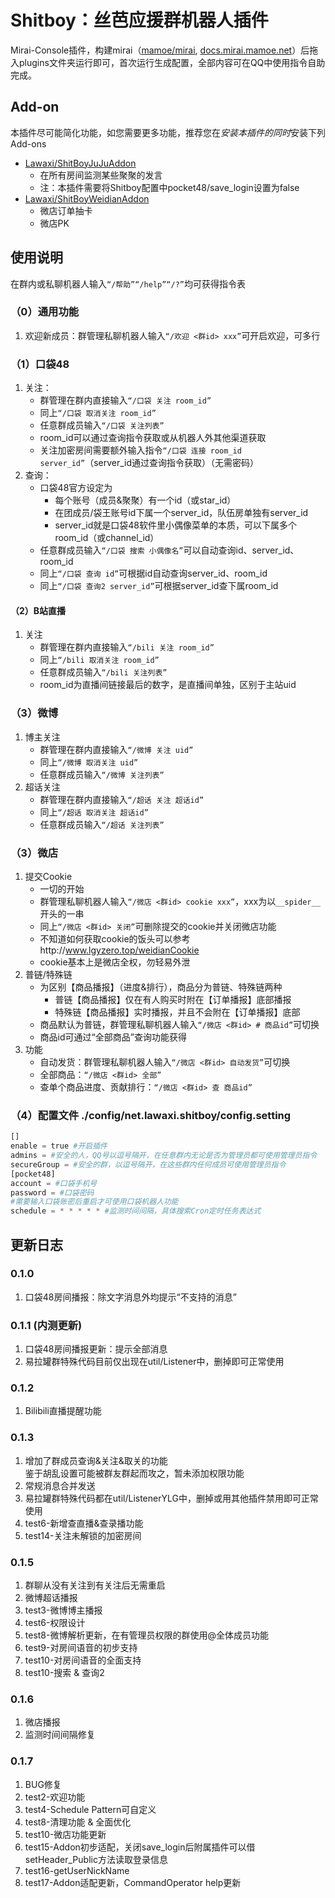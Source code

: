 # Shitboy：丝芭应援群机器人插件

Mirai-Console插件，构建mirai（[mamoe/mirai](https://github.com/mamoe/mirai), [docs.mirai.mamoe.net](https://docs.mirai.mamoe.net/)）后拖入plugins文件夹运行即可，首次运行生成配置，全部内容可在QQ中使用指令自助完成。

## Add-on

本插件尽可能简化功能，如您需要更多功能，推荐您在*安装本插件的同时*安装下列Add-ons

- [Lawaxi/ShitBoyJuJuAddon](https://github.com/Lawaxi/ShitBoyJuJuAddon)
  - 在所有房间监测某些聚聚的发言
  - 注：本插件需要将Shitboy配置中pocket48/save_login设置为false
- [Lawaxi/ShitBoyWeidianAddon](https://github.com/Lawaxi/ShitBoyWeidianAddon)
  - 微店订单抽卡
  - 微店PK

## 使用说明

在群内或私聊机器人输入`“/帮助”“/help”“/?”`均可获得指令表

### （0）通用功能

1. 欢迎新成员：群管理私聊机器人输入`“/欢迎 <群id> xxx”`可开启欢迎，可多行

### （1）口袋48

1. 关注：
    - 群管理在群内直接输入`“/口袋 关注 room_id”`
    - 同上`“/口袋 取消关注 room_id”`
    - 任意群成员输入`“/口袋 关注列表”`
    - room_id可以通过查询指令获取或从机器人外其他渠道获取
    - 关注加密房间需要额外输入指令`“/口袋 连接 room_id server_id”`（server_id通过查询指令获取）（无需密码）
2. 查询：
    - 口袋48官方设定为
        - 每个账号（成员&聚聚）有一个id（或star_id）
        - 在团成员/袋王账号id下属一个server_id，队伍房单独有server_id
        - server_id就是口袋48软件里小偶像菜单的本质，可以下属多个room_id（或channel_id）
    - 任意群成员输入`“/口袋 搜索 小偶像名”`可以自动查询id、server_id、room_id
    - 同上`“/口袋 查询 id”`可根据id自动查询server_id、room_id
    - 同上`“/口袋 查询2 server_id”`可根据server_id查下属room_id

#### （2）B站直播

1. 关注
    - 群管理在群内直接输入`“/bili 关注 room_id”`
    - 同上`“/bili 取消关注 room_id”`
    - 任意群成员输入`“/bili 关注列表”`
    - room_id为直播间链接最后的数字，是直播间单独，区别于主站uid

### （3）微博

1. 博主关注
    - 群管理在群内直接输入`“/微博 关注 uid”`
    - 同上`“/微博 取消关注 uid”`
    - 任意群成员输入`“/微博 关注列表”`
1. 超话关注
    - 群管理在群内直接输入`“/超话 关注 超话id”`
    - 同上`“/超话 取消关注 超话id”`
    - 任意群成员输入`“/超话 关注列表”`

### （3）微店

1. 提交Cookie
    - 一切的开始
    - 群管理私聊机器人输入`“/微店 <群id> cookie xxx”`，xxx为以`__spider__`开头的一串
    - 同上`“/微店 <群id> 关闭”`可删除提交的cookie并关闭微店功能
    - 不知道如何获取cookie的饭头可以参考http://www.lgyzero.top/weidianCookie
    - cookie基本上是微店全权，勿轻易外泄
2. 普链/特殊链
    - 为区别【商品播报】（进度&排行），商品分为普链、特殊链两种
        - 普链【商品播报】仅在有人购买时附在【订单播报】底部播报
        - 特殊链【商品播报】实时播报，并且不会附在【订单播报】底部
    - 商品默认为普链，群管理私聊机器人输入`“/微店 <群id> # 商品id”`可切换
    - 商品id可通过“全部商品”查询功能获得
3. 功能
    - 自动发货：群管理私聊机器人输入`“/微店 <群id> 自动发货”`可切换
    - 全部商品：`“/微店 <群id> 全部”`
    - 查单个商品进度、贡献排行：`“/微店 <群id> 查 商品id”`

### （4）配置文件 ./config/net.lawaxi.shitboy/config.setting

~~~python
[]
enable = true #开启插件
admins = #安全的人，QQ号以逗号隔开，在任意群内无论是否为管理员都可使用管理员指令
secureGroup = #安全的群，以逗号隔开，在这些群内任何成员可使用管理员指令
[pocket48]
account = #口袋手机号
password = #口袋密码
#需要输入口袋账密后重启才可使用口袋机器人功能
schedule = * * * * * #监测时间间隔，具体搜索Cron定时任务表达式
~~~

## 更新日志

### 0.1.0

1. 口袋48房间播报：除文字消息外均提示“不支持的消息”

### 0.1.1 (内测更新)

1. 口袋48房间播报更新：提示全部消息
2. 易拉罐群特殊代码目前仅出现在util/Listener中，删掉即可正常使用

### 0.1.2

1. Bilibili直播提醒功能

### 0.1.3

1. 增加了群成员查询&关注&取关的功能<br>鉴于胡乱设置可能被群友群起而攻之，暂未添加权限功能
2. 常规消息合并发送
3. 易拉罐群特殊代码都在util/ListenerYLG中，删掉或用其他插件禁用即可正常使用
4. test6-新增查直播&查录播功能
5. test14-关注未解锁的加密房间

### 0.1.5

1. 群聊从没有关注到有关注后无需重启
2. 微博超话播报
3. test3-微博博主播报
4. test6-权限设计
5. test8-微博解析更新，在有管理员权限的群使用@全体成员功能
6. test9-对房间语音的初步支持
7. test10-对房间语音的全面支持
8. test10-搜索 & 查询2

### 0.1.6

1. 微店播报
2. 监测时间间隔修复

### 0.1.7

1. BUG修复
2. test2-欢迎功能
3. test4-Schedule Pattern可自定义
4. test8-清理功能 & 全面优化
5. test10-微店功能更新
6. test15-Addon初步适配，关闭save_login后附属插件可以借setHeader_Public方法读取登录信息
7. test16-getUserNickName
8. test17-Addon适配更新，CommandOperator help更新